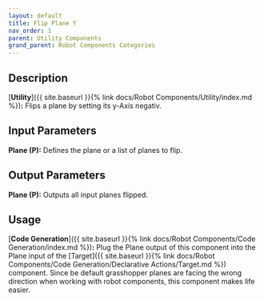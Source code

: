 ```yaml
---
layout: default
title: Flip Plane Y
nav_order: 1
parent: Utility Components
grand_parent: Robot Components Categories
---
```


## **Description**

[**Utility**]({{ site.baseurl }}{% link docs/Robot Components/Utility/index.md %})**:** 
Flips a plane by setting its y-Axis negativ.

## **Input Parameters**

**Plane (P):** Defines the plane or a list of planes to flip.

## **Output Parameters**

**Plane (P):** Outputs all input planes flipped.

## **Usage**

[**Code Generation**]({{ site.baseurl }}{% link docs/Robot Components/Code Generation/index.md %})**:** 
Plug the Plane output of this component into the Plane input of the [Target]({{ site.baseurl }}{% link docs/Robot Components/Code Generation/Declarative Actions/Target.md %}) component. 
Since be default grasshopper planes are facing the wrong direction when working with robot components, this component makes life easier.
